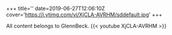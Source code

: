 +++
title=''
date=2019-06-27T12:06:10Z
cover='https://i.ytimg.com/vi/XjCLA-AVRHM/sddefault.jpg'
+++

All content belongs to GlennBeck.
{{< youtube XjCLA-AVRHM >}}
